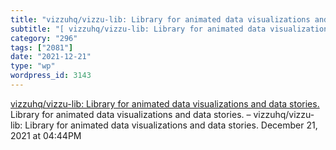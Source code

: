 ```yaml
---
title: "vizzuhq/vizzu-lib: Library for animated data visualizations and data stories."
subtitle: "[ vizzuhq/vizzu-lib: Library for animated data visualizations and data stories.](https://github.com/..."
category: "296"
tags: ["2081"]
date: "2021-12-21"
type: "wp"
wordpress_id: 3143
---
```

[ vizzuhq/vizzu-lib: Library for animated data visualizations and data stories.](https://github.com/vizzuhq/vizzu-lib)
 Library for animated data visualizations and data stories. – vizzuhq/vizzu-lib: Library for animated data visualizations and data stories.
December 21, 2021 at 04:44PM